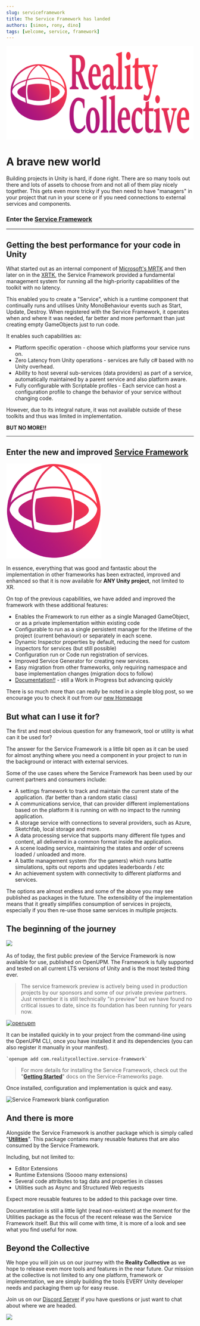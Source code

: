 ```yaml
---
slug: serviceframework
title: The Service Framework has landed
authors: [simon, rony, dino]
tags: [welcome, service, framework]
---
```


[![Reality Collective Logo](https://github.com/realitycollective/realitycollective.logo/raw/main/Branding/RealityCollectiveBanner_600x300.png)](https://realitycollective.io/)

# A brave new world

Building projects in Unity is hard, if done right.  There are so many tools out there and lots of assets to choose from and not all of them play nicely together.
This gets even more tricky if you then need to have "managers" in your project that run in your scene or if you need connections to external services and components.

### **Enter the [Service Framework](https://service-framework.realitycollective.io/)**

---

## Getting the best performance for your code in Unity

What started out as an internal component of [Microsoft's MRTK](https://github.com/microsoft/MixedRealityToolkit-Unity) and then later on in the [XRTK](https://github.com/XRTK/com.xrtk.core), the Service Framework provided a fundamental management system for running all the high-priority capabilities of the toolkit with no latency.

This enabled you to create a "Service", which is a runtime component that continually runs and utilises Unity MonoBehaviour events such as Start, Update, Destroy. When registered with the Service Framework, it operates when and where it was needed, far better and more performant than just creating empty GameObjects just to run code.

It enables such capabilities as:

* Platform specific operation - choose which platforms your service runs on.
* Zero Latency from Unity operations - services are fully c# based with no Unity overhead.
* Ability to host several sub-services (data providers) as part of a service, automatically maintained by a parent service and also platform aware.
* Fully configurable with Scriptable profiles - Each service can host a configuration profile to change the behavior of your service without changing code.

However, due to its integral nature, it was not available outside of these toolkits and thus was limited in implementation.

**BUT NO MORE!!**

---

## Enter the **new and improved** [Service Framework](https://service-framework.realitycollective.io/)

[![](https://github.com/realitycollective/realitycollective.logo/raw/main/Branding/RealityCollectiveLogo_256.png)](https://service-framework.realitycollective.io/)

In essence, everything that was good and fantastic about the implementation in other frameworks has been extracted, improved and enhanced so that it is now available for **ANY Unity project**, not limited to XR.

On top of the previous capabilities, we have added and improved the framework with these additional features:

* Enables the Framework to run either as a single Managed GameObject, or as a private implementation within existing code
* Configurable to run as a single persistent manager for the lifetime of the project (current behaviour) or separately in each scene.
* Dynamic Inspector properties by default, reducing the need for custom inspectors for services (but still possible)
* Configuration run or Code run registration of services.
* Improved Service Generator for creating new services.
* Easy migration from other frameworks, only requiring namespace and base implementation changes (migration docs to follow)
* [Documentation!!](https://service-framework.realitycollective.io/docs/get-started) - still a Work in Progress but advancing quickly

There is so much more than can really be noted in a simple blog post, so we encourage you to check it out from our [new Homepage](https://realitycollective.io/)

## But what can I use it for?

The first and most obvious question for any framework, tool or utility is what can it be used for?

The answer for the Service Framework is a little bit open as it can be used for almost anything where you need a component in your project to run in the background or interact with external services.

Some of the use cases where the Service Framework has been used by our current partners and consumers include:

* A settings framework to track and maintain the current state of the application. (far better than a random static class)
* A communications service, that can provider different implementations based on the platform it is running on with no impact to the running application.
* A storage service with connections to several providers, such as Azure, Sketchfab, local storage and more.
* A data processing service that supports many different file types and content, all delivered in a common format inside the application.
* A scene loading service, maintaining the states and order of screens loaded / unloaded and more.
* A battle management system (for the gamers) which runs battle simulations, spits out reports and updates leaderboards / etc
* An achievement system with connectivity to different platforms and services.

The options are almost endless and some of the above you may see published as packages in the future.  The extensibility of the implementation means that it greatly simplifies consumption of services in projects, especially if you then re-use those same services in multiple projects.

## The beginning of the journey

[![](https://media.giphy.com/media/1jl0Xuj9wEptDaNTjT/giphy.gif)](https://service-framework.realitycollective.io/)

As of today, the first public preview of the Service Framework is now available for use, published on OpenUPM.  The Framework is fully supported and tested on all current LTS versions of Unity and is the most tested thing ever.

> The service framework preview is actively being used in production projects by our sponsors and some of our private preview partners.  Just remember it is still technically "in preview" but we have found no critical issues to date, since its foundation has been running for years now.

[![openupm](https://img.shields.io/npm/v/com.realitycollective.service-framework?label=openupm&registry_uri=https://package.openupm.com)](https://openupm.com/packages/com.realitycollective.service-framework/)

It can be installed quickly in to your project from the command-line using the OpenUPM CLI, once you have installed it and its dependencies (you can also register it manually in your manifest).

```text
`openupm add com.realitycollective.service-framework`
```

> For more details for installing the Service Framework, check out the "[**Getting Started**](https://service-framework.realitycollective.io/docs/basics/getting_started#installing-the-service-framework)" docs on the Service-Frameworks page.

Once installed, configuration and implementation is quick and easy.

![Service Framework blank configuration](https://service-framework.realitycollective.io/assets/images/02_03_ServiceFrameworkEmptyConfiguraton-d138c705ad43f06c01f1881afe773fd7.png)

## And there is more

Alongside the Service Framework is another package which is simply called "[**Utilities**](https://github.com/realitycollective/com.realitycollective.utilities)".  This package contains many reusable features that are also consumed by the Service Framework.

Including, but not limited to:

* Editor Extensions
* Runtime Extensions (Soooo many extensions)
* Several code attributes to tag data and properties in classes
* Utilities such as Async and Structured Web requests

Expect more reusable features to be added to this package over time.

Documentation is still a little light (read non-existent) at the moment for the Utilities package as the focus of the recent release was the Service Framework itself.  But this will come with time, it is more of a look and see what you find useful for now.

## Beyond the Collective

We hope you will join us on our journey with the **Reality Collective** as we hope to release even more tools and features in the near future.
Our mission at the collective is not limited to any one platform, framework or implementation, we are simply building the tools EVERY Unity developer needs and packaging them up for easy reuse.

Join us on our [Discord Server](https://discord.gg/YjHAQD2XT8) if you have questions or just want to chat about where we are headed.

[![](https://media.giphy.com/media/JUMagNHzWMeAkx9pyV/giphy.gif)](https://discord.gg/YjHAQD2XT8)